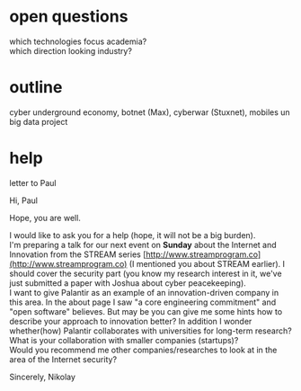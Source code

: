 # open questions
which technologies focus academia?  
which direction looking industry?  

# outline
cyber underground economy, botnet (Max), cyberwar (Stuxnet), mobiles
un big data project  


# help
letter to Paul

Hi, Paul

Hope, you are well.

I would like to ask you for a help (hope, it will not be a big burden).  
I'm preparing a talk for our next event on **Sunday** about the Internet and Innovation from the STREAM series [http://www.streamprogram.co](http://www.streamprogram.co) (I mentioned you about STREAM earlier). I should cover the security part (you know my research interest in it, we've just submitted a paper with Joshua about cyber peacekeeping).  
I want to give Palantir as an example of an innovation-driven company in this area. In the about page I saw "a core engineering commitment" and "open software" believes. But may be you can give me some hints how to describe your approach to innovation better? 
In addition I wonder whether(how) Palantir collaborates with universities for long-term research? What is your collaboration with smaller companies (startups)?  
Would you recommend me other companies/researches to look at in the area of the Internet security?

Sincerely,
Nikolay
